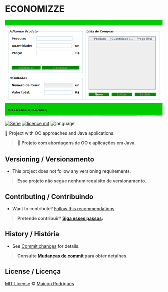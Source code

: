 # ECONOMIZZE
![Imagem Interface](https://github.com/Maiconrq/Economizze/blob/main/ECONNOMIZZE.png)


[![Série](https://img.shields.io/badge/Maiconrq-INMTE-orange)](https://github.com/Maiconrq/Economizze)
[![licence mit](https://img.shields.io/badge/licence-MIT-blue.svg)](https://github.com/afonsopacifer/open-source-boilerplate/blob/master/LICENSE.md)
![language](https://img.shields.io/badge/java-only-yellow)

:rocket: Project with OO approaches and Java applications. 

> :rocket: **Projeto com abordagens de OO e aplicações em Java.**


## Versioning / Versionamento
- This project does not follow any versioning requirements.

> **Esse projeto não segue nenhum requisito de versionamento.**


## Contributing / Contribuindo

- Want to contribute? [Follow this recommendations](./CONTRIBUTING.md):  

> **Pretende contribuir? [Siga esses passos](./CONTRIBUTING.md):**


## History / História
- See [Commit changes](https://github.com/Maiconrq/Economizze/commits/main) for details.

> **Consulte [Mudanças de commit](https://github.com/Maiconrq/Economizze/commits/main) para obter detalhes.**


## License / Licença
[MIT License](https://github.com/Maiconrq/INMTE/blob/main/LICENSE) © [Maicon Rodrigues](https://github.com/Maiconrq)
